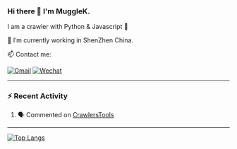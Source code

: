 ### Hi there 👋 I'm MuggleK. 

I am a crawler with Python & Javascript :raised_hands: 

🔭 I’m currently working in ShenZhen China.

📫 Contact me:

[![Gmail](https://img.shields.io/badge/Gmail-D14836?style=for-the-badge&logo=gmail&logoColor=white)](mailto:sml2h3@gmail.com)
[![Wechat](https://img.shields.io/badge/WeChat-07C160?style=for-the-badge&logo=wechat&logoColor=white)](mailto:sml2h3@gmail.com)

---

### :zap: Recent Activity

<!--START_SECTION:activity-->
1. 🗣 Commented on [CrawlersTools](https://github.com/MuggleK/CrawlersTools)
<!--END_SECTION:activity-->

---
[![Top Langs](https://github-readme-stats.vercel.app/api/top-langs/?username=MuggleK&layout=compact)](https://github.com/anuraghazra/github-readme-stats)
